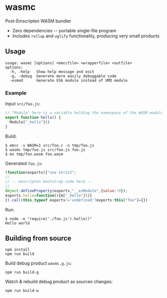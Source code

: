 # wasmc

Post-Emscripten WASM bundler

- Zero dependencies -- portable single-file program
- Includes `rollup` and `uglify` functionality, producing very small products


## Usage

```
usage: wasmc [options] <emccfile> <wrapperfile> <outfile>
options:
  -h, -help   Show help message and exit
  -g, -debug  Generate more easily debuggable code
  -esmod      Generate ES6 module instead of UMD module
```

### Example

Input `src/foo.js`:

```js
// "Module" here is a variable holding the namespace of the WASM module
export function hello() {
  Module["_hello"]()
}
```

Build:

```
$ emcc -s WASM=1 src/foo.c -o tmp/foo.js
$ wasmc tmp/foo.js src/foo.js foo.js
$ mv tmp/foo.wasm foo.wasm
```

Generated `foo.js`:

```js
(function(exports){"use strict";
//
// -- emscripten bootstrap code here --
//
Object.defineProperty(exports,"__esModule",{value:!0});
exports.hello=function(){m["_hello"]()}
}).call(this,typeof exports!='undefined'?exports:this["foo"]={})
```

Run:

```
$ node -e "require('./foo.js').hello()"
Hello world
```


## Building from source

```
npm install
npm run build
```

Build debug product `wasmc.g.js`:

```
npm run build-g
```

Watch & rebuild debug product as sources changes:

```
npm run build-w
```

